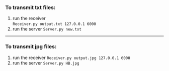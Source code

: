 
### To transmit txt files:

1. run the receiver <br>
`Receiver.py output.txt 127.0.0.1 6000`
2. run the server
`Server.py new.txt`

***

### To transmit jpg files:

1. run the receiver
`Receiver.py output.jpg 127.0.0.1 6000`
2. run the server 
`Server.py HB.jpg` 
